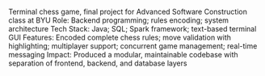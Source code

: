 Terminal chess game, final project for Advanced Software Construction class at BYU
Role: Backend programming; rules encoding; system architecture
Tech Stack: Java; SQL; Spark framework; text-based terminal GUI
Features: Encoded complete chess rules; move validation with highlighting; multiplayer support; concurrent game management; real-time messaging
Impact: Produced a modular, maintainable codebase with separation of frontend, backend, and database layers
